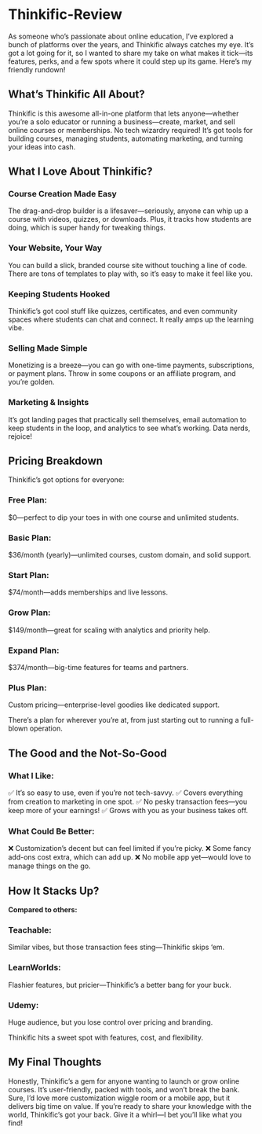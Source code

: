 # Thinkific-Review

As someone who’s passionate about online education, I’ve explored a bunch of platforms over the years, and Thinkific always catches my eye. 
It’s got a lot going for it, so I wanted to share my take on what makes it tick—its features, perks, and a few spots where it could step up its game.
Here’s my friendly rundown!

## What’s Thinkific All About?

Thinkific is this awesome all-in-one platform that lets anyone—whether you’re a solo educator or running a business—create, market, 
and sell online courses or memberships. No tech wizardry required! It’s got tools for building courses, managing students, 
automating marketing, and turning your ideas into cash.

## What I Love About Thinkific?

### Course Creation Made Easy

The drag-and-drop builder is a lifesaver—seriously, anyone can whip up a course with videos, quizzes, or downloads. Plus, it tracks how students are doing, which is super handy for tweaking things.

### Your Website, Your Way

You can build a slick, branded course site without touching a line of code. There are tons of templates to play with, so it’s easy to make it feel like you.

### Keeping Students Hooked

Thinkific’s got cool stuff like quizzes, certificates, and even community spaces where students can chat and connect. It really amps up the learning vibe.

### Selling Made Simple

Monetizing is a breeze—you can go with one-time payments, subscriptions, or payment plans. Throw in some coupons or an affiliate program, and you’re golden.

### Marketing & Insights

It’s got landing pages that practically sell themselves, email automation to keep students in the loop, and analytics to see what’s working. Data nerds, rejoice!

## Pricing Breakdown

Thinkific’s got options for everyone:

### Free Plan: 

$0—perfect to dip your toes in with one course and unlimited students.

### Basic Plan: 

$36/month (yearly)—unlimited courses, custom domain, and solid support.

### Start Plan: 

$74/month—adds memberships and live lessons.

### Grow Plan: 

$149/month—great for scaling with analytics and priority help.

### Expand Plan: 

$374/month—big-time features for teams and partners.

### Plus Plan: 

Custom pricing—enterprise-level goodies like dedicated support.

There’s a plan for wherever you’re at, from just starting out to running a full-blown operation.

## The Good and the Not-So-Good

### What I Like:

✅ It’s so easy to use, even if you’re not tech-savvy.
✅ Covers everything from creation to marketing in one spot.
✅ No pesky transaction fees—you keep more of your earnings!
✅ Grows with you as your business takes off.

### What Could Be Better:

❌ Customization’s decent but can feel limited if you’re picky.
❌ Some fancy add-ons cost extra, which can add up.
❌ No mobile app yet—would love to manage things on the go.

## How It Stacks Up?

**Compared to others:**

### Teachable: 

Similar vibes, but those transaction fees sting—Thinkific skips ‘em.

### LearnWorlds: 

Flashier features, but pricier—Thinkific’s a better bang for your buck.

### Udemy: 

Huge audience, but you lose control over pricing and branding.

Thinkific hits a sweet spot with features, cost, and flexibility.

## My Final Thoughts

Honestly, Thinkific’s a gem for anyone wanting to launch or grow online courses. 
It’s user-friendly, packed with tools, and won’t break the bank. Sure, I’d love more customization wiggle room or a mobile app, 
but it delivers big time on value. If you’re ready to share your knowledge with the world, 
Thinkific’s got your back. Give it a whirl—I bet you’ll like what you find!
